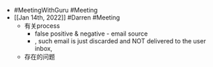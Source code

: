 - #MeetingWithGuru #Meeting
- [[Jan 14th, 2022]] #Darren #Meeting
	- 有关process
		- false positive & negative - email source
		- , such email is just discarded and NOT delivered to the user inbox,
	- 存在的问题